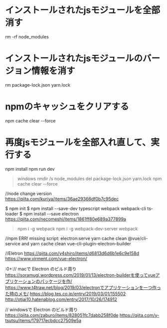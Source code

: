 # インストールされたjsモジュールを全部消す
rm -rf node_modules

# インストールされたjsモジュールのバージョン情報を消す
rm package-lock.json yarn.lock

# npmのキャッシュをクリアする
npm cache clear --force

# 再度jsモジュールを全部入れ直して、実行する
npm install
npm run dev

>windows
rmdir /s node_modules
del package-lock.json yarn.lock
npm cache clear --force




//node change version
https://qiita.com/kuriya/items/36ae29366df0b7c95dec

$ npm init
$ npm install --save-dev typescript webpack webpack-cli ts-loader
$ npm install --save electron
https://qiita.com/necomeshi/items/1861ff80e689a377899a

>npm i -g webpack
>npm i -g webpack-dev-server
>webpack



//npm ERR! missing script: electron:serve
yarn cache clean @vue/cli-service and yarn cache clean vue-cli-plugin-electron-builder

//Eletron
https://qiita.com/y4shiro/items/d6813d6d6b1e6c9e158d
https://www.virment.com/vue-electron/


:0+:// macで Electron のビルド周り
https://soramugi.wordpress.com/2019/01/13/electron-builderを使ってvueアプリケーションのパッケージを作/
https://www.t4traw.net/blog/2019/03/electronでアプリケーションを一つ作った時のメモ/
https://blog.tes.co.jp/entry/2019/03/01/155502
http://otiai10.hatenablog.com/entry/2017/10/26/174912

// windowsで  Electron のビルド周り
https://qiita.com/zaburo/items/828051fc7dabb258f0de
https://qiita.com/y-tsutsu/items/179717ecbdcc27509e5a
